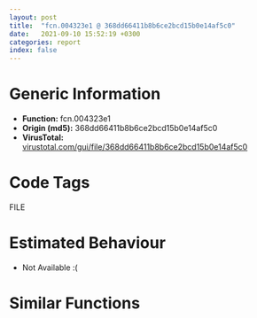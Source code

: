 ```yaml
---
layout: post
title:  "fcn.004323e1 @ 368dd66411b8b6ce2bcd15b0e14af5c0"
date:   2021-09-10 15:52:19 +0300
categories: report
index: false
---
```


# Generic Information
- **Function:** fcn.004323e1
- **Origin (md5):** 368dd66411b8b6ce2bcd15b0e14af5c0
- **VirusTotal:** [virustotal.com/gui/file/368dd66411b8b6ce2bcd15b0e14af5c0][virustotal_ref]

# Code Tags
<span class="tag" id="FILE">FILE</span>


# Estimated Behaviour
<ul><li class="bhv-desc" id="na">Not Available :(</li></ul>

# Similar Functions
<script type="text/javascript" src="https://www.gstatic.com/charts/loader.js"></script>
<script type="text/javascript">

    google.charts.load('current', {'packages':['corechart']});
    google.charts.setOnLoadCallback(drawChart);

    function drawChart() {
    var data = new google.visualization.DataTable();
        data.addColumn('number', 'X');
        data.addColumn('number', 'Y');
        data.addColumn({type: 'string', role: 'tooltip', 'p': {'html': true}});
        data.addColumn({'type': 'string', 'role': 'style'});
        
        data.addRows([
    [-43.07939147949219, -51.838863372802734, '<b><a href="/report/fcn.004323e1@368dd66411b8b6ce2bcd15b0e14af5c0">fcn.004323e1</a><br>@368dd66411b8b6ce2bcd15b0e14af5c0</b><br>', 'point { fill-color: #e0440e; }'],
[-149.0787353515625, 97.85955047607422, '<b><a href="/report/fcn.0041349c@e9c6b3bcaa2edc455cb26f1e0f4a513a">fcn.0041349c</a><br>@e9c6b3bcaa2edc455cb26f1e0f4a513a</b><br>', 'null'],
[132.53094482421875, 17.88007354736328, '<b><a href="/report/fcn.0041349c@b9e7701b101639a92238161f00b7471e">fcn.0041349c</a><br>@b9e7701b101639a92238161f00b7471e</b><br>', 'null'],
[142.76101684570312, 252.12191772460938, '<b><a href="/report/fcn.00413a5c@14618ef6ca36984f994ab39b0c0ac7d8">fcn.00413a5c</a><br>@14618ef6ca36984f994ab39b0c0ac7d8</b><br>', 'null'],
[-47.81541442871094, 272.6143798828125, '<b><a href="/report/fcn.0041349c@9060907d555cecab3519fcbc82318d7e">fcn.0041349c</a><br>@9060907d555cecab3519fcbc82318d7e</b><br>', 'null'],
[268.7201232910156, 130.4628448486328, '<b><a href="/report/fcn.00413a5c@392603f57220d3cbcf6b89fd2a3b66d1">fcn.00413a5c</a><br>@392603f57220d3cbcf6b89fd2a3b66d1</b><br>', 'null'],
[106.4122314453125, -156.07186889648438, '<b><a href="/report/fcn.00422ad0@b41633237f937bbe6f9bcfbdce811f10">fcn.00422ad0</a><br>@b41633237f937bbe6f9bcfbdce811f10</b><br>', 'null'],
[24.175262451171875, 120.3931884765625, '<b><a href="/report/fcn.00413a5c@ce89505d1998cb8719c6ac390eeeb98e">fcn.00413a5c</a><br>@ce89505d1998cb8719c6ac390eeeb98e</b><br>', 'null'],
[-218.71766662597656, -342.7021484375, '<b><a href="/report/fcn.00443c1a@8d996434378dbdbb47e86342be5446c7">fcn.00443c1a</a><br>@8d996434378dbdbb47e86342be5446c7</b><br>', 'null'],
[281.3228454589844, -61.729923248291016, '<b><a href="/report/fcn.0041349c@1bf3bcaca0e582026c935549bb7d8a33">fcn.0041349c</a><br>@1bf3bcaca0e582026c935549bb7d8a33</b><br>', 'null'],
[-310.0741271972656, -256.67901611328125, '<b><a href="/report/fcn.004219a8@5f763449465a14d1cdb5ea67e2f984d0">fcn.004219a8</a><br>@5f763449465a14d1cdb5ea67e2f984d0</b><br>', 'null'],

        ]);

    var options = {
        title: 'Similarity Plot',
        legend: 'none',
        colors: ['#dedbd9', '#e6693e', '#ec8f6e', '#f3b49f', '#f6c7b6'],
        tooltip: {isHtml: true, trigger: 'both'},
        explorer: {
        actions: ["dragToZoom", "rightClickToReset"],
        },
        chartArea: {
        width: '80%',
        height: '80%'
        },
        width: '100%',
        height: '100%'
    };

    var chart = new google.visualization.ScatterChart(document.getElementById('chart_div'));

    chart.draw(data, options);
    }
    
</script>


<div id="chart_div" style="width: 100%px; height: 100%;"></div>

# Disassembled Code
{% highlight nasm %}

mov edi, edi
push ebp
mov ebp, esp
sub esp, 0x2c
mov eax, dword[0x4d606c]
xor eax, ebp
mov dword[ebp-4], eax
mov ecx, dword[ebp+0x10]
mov eax, dword[ebp+0xc]
mov dword[ebp-8], eax
mov dword[ebp-0x14], ecx
push esi
mov esi, dword[ebp+8]
test ecx, ecx
jne off.b45
xor eax, eax
jmp off.b515
test eax, eax
jne off.b81
call fcn.00421fbf
and dword[eax], 0
call fcn.00421fd2
mov dword[eax], 0x16
call fcn.0041fc93
or eax, 0xffffffff
jmp off.b515
push ebx
mov eax, esi
mov edx, esi
sar edx, 6
and eax, 0x3f
push edi
imul edi, eax, 0x30
mov dword[ebp-0xc], edx
mov edx, dword[edx*4+0x4d7920]
mov dword[ebp-0x10], edi
mov bl, byte[edx+edi+0x29]
cmp bl, 2
je off.b123
cmp bl, 1
jne off.b160
mov eax, ecx
not eax
test al, 1
jne off.b160
call fcn.00421fbf
and dword[eax], 0
call fcn.00421fd2
mov dword[eax], 0x16
call fcn.0041fc93
jmp off.b505
test byte[edx+edi+0x28], 0x20
je off.b182
push 2
push 0
push 0
push esi
call fcn.00432e2b
add esp, 0x10
xor eax, eax
lea edi, [ebp-0x20]
stosd dword
push esi
stosd dword
stosd dword
call fcn.00431f87
pop ecx
test al, al
je off.b264
test bl, bl
je off.b242
dec bl
cmp bl, 1
mov ebx, dword[ebp-8]
ja off.b407
push dword[ebp-0x14]
lea eax, [ebp-0x2c]
push ebx
push eax
call fcn.00431f1d
add esp, 0xc
mov esi, eax
jmp off.b401
push dword[ebp-0x14]
mov ebx, dword[ebp-8]
lea eax, [ebp-0x2c]
push ebx
push esi
push eax
call fcn.00431d4e
add esp, 0x10
jmp off.b235
mov ecx, dword[ebp-0xc]
mov edx, dword[ebp-0x10]
mov eax, dword[ecx*4+0x4d7920]
cmp byte[eax+edx+0x28], 0
jge off.b353
movsx eax, bl
mov ebx, dword[ebp-8]
sub eax, 0
je off.b337
sub eax, 1
je off.b321
sub eax, 1
jne off.b413
push dword[ebp-0x14]
lea eax, [ebp-0x2c]
push ebx
push esi
push eax
call fcn.004320da
jmp off.b259
push dword[ebp-0x14]
lea eax, [ebp-0x2c]
push ebx
push esi
push eax
call fcn.004321c5
jmp off.b259
push dword[ebp-0x14]
lea eax, [ebp-0x2c]
push ebx
push esi
push eax
call fcn.00431ffd
jmp off.b259
mov ecx, dword[eax+edx+0x18]
lea edi, [ebp-0x2c]
mov ebx, dword[ebp-8]
xor eax, eax
stosd dword
push 0
stosd dword
stosd dword
lea eax, [ebp-0x28]
push eax
push dword[ebp-0x14]
push ebx
push ecx
call dword[sym.imp.KERNEL32.dll_WriteFile]
test eax, eax
jne off.b398
call dword[sym.imp.KERNEL32.dll_GetLastError]
mov dword[ebp-0x2c], eax
lea esi, [ebp-0x2c]
lea edi, [ebp-0x20]
movsd dword
movsd dword
movsd dword
mov ecx, dword[ebp-0xc]
mov edx, dword[ebp-0x10]
mov eax, dword[ebp-0x1c]
test eax, eax
jne off.b510
mov eax, dword[ebp-0x20]
test eax, eax
je off.b463
push 5
pop esi
cmp eax, esi
jne off.b454
call fcn.00421fd2
mov dword[eax], 9
call fcn.00421fbf
mov dword[eax], esi
jmp off.b505
push eax
call fcn.00421f9c
pop ecx
jmp off.b505
mov eax, dword[ecx*4+0x4d7920]
test byte[eax+edx+0x28], 0x40
je off.b486
cmp byte[ebx], 0x1a
jne off.b486
xor eax, eax
jmp off.b513
call fcn.00421fd2
mov dword[eax], 0x1c
call fcn.00421fbf
and dword[eax], 0
or eax, 0xffffffff
jmp off.b513
sub eax, dword[ebp-0x18]
pop edi
pop ebx
mov ecx, dword[ebp-4]
xor ecx, ebp
pop esi
call fcn.0041585b
mov esp, ebp
pop ebp
ret

{% endhighlight %}

[virustotal_ref]: https://www.virustotal.com/gui/file/368dd66411b8b6ce2bcd15b0e14af5c0